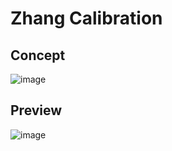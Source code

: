 # Zhang Calibration

## Concept

![image](https://github.com/ZoreAnuj/Zhao_Calibration/assets/95142805/2f6a6e83-2cc5-473f-80b7-0f3314b43387)

## Preview

![image](https://github.com/ZoreAnuj/Zhao_Calibration/assets/95142805/76fa3bc5-6920-4cd4-a0b7-f740b24d5ad7)

